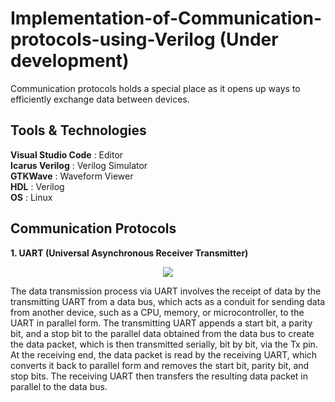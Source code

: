 # Implementation-of-Communication-protocols-using-Verilog (Under development)

Communication protocols holds a special place as it opens up ways to efficiently exchange data between devices.  
## Tools & Technologies  
**Visual Studio Code** : Editor  
**Icarus Verilog** : Verilog Simulator  
**GTKWave** : Waveform Viewer  
**HDL** : Verilog  
**OS** : Linux  
## Communication Protocols  
**1. UART (Universal Asynchronous Receiver Transmitter)**  
<p align="center">  <img src="https://user-images.githubusercontent.com/101927881/235342141-35dbda5f-0c72-427f-a1fb-9b25ef170b64.png">  </p>

The data transmission process via UART involves the receipt of data by the transmitting UART from a data bus, which acts as a conduit for sending data from another device, such as a CPU, memory, or microcontroller, to the UART in parallel form. The transmitting UART appends a start bit, a parity bit, and a stop bit to the parallel data obtained from the data bus to create the data packet, which is then transmitted serially, bit by bit, via the Tx pin. At the receiving end, the data packet is read by the receiving UART, which converts it back to parallel form and removes the start bit, parity bit, and stop bits. The receiving UART then transfers the resulting data packet in parallel to the data bus.
